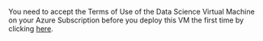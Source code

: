 ﻿You need to accept the Terms of Use of the Data Science Virtual Machine on your Azure Subscription before you deploy this VM the first time by clicking [here]({Constants.WindowsDsVmTermOfUseUrl}).
